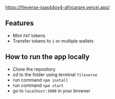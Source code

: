 https://fileverse-ioas44oy4-africarare.vercel.app/

## Features

- Mint `FAT` tokens
- Transfer tokens to `1` or multiple wallets

## How to run the app locally
- Clone the repository
- cd to the folder using terminal `fileverse`
- run command `npm install`
- run command `npm start`
- go to `localhost:3000` in your browser